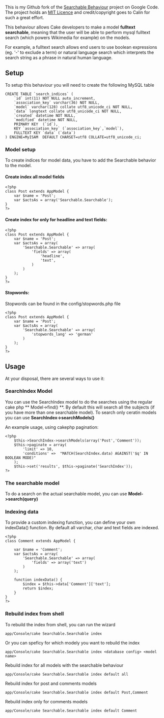 This is my Github fork of the [Searchable Behaviour](http://code.google.com/p/searchable-behaviour-for-cakephp/) project on Google Code. The project holds an [MIT Licence](http://www.opensource.org/licenses/mit-license.php) and credit/copyright goes to Calin for such a great effort.

This behaviour allows Cake developers to make a model **fulltext searchable**, meaning that the user will be able to perform mysql fulltext search (which powers Wikimedia for example) on the models. 

For example, a fulltext search allows end users to use boolean expressions (eg. '-' to exclude a term) or natural language search which interprets the search string as a phrase in natural human language. 

## Setup

To setup this behaviour you will need to create the following MySQL table 

    CREATE TABLE `search_indices` (
    	`id` int(11) NOT NULL auto_increment,
    	`association_key` varchar(36) NOT NULL,
    	`model` varchar(128) collate utf8_unicode_ci NOT NULL,
    	`data` longtext collate utf8_unicode_ci NOT NULL,
    	`created` datetime NOT NULL,
    	`modified` datetime NOT NULL,
    	PRIMARY KEY  (`id`),
    	KEY `association_key` (`association_key`,`model`),
    	FULLTEXT KEY `data` (`data`)
    ) ENGINE=MyISAM  DEFAULT CHARSET=utf8 COLLATE=utf8_unicode_ci;

### Model setup

To create indices for model data, you have to add the Searchable behavior to the model.

#### Create index all model fields

    <?php
    class Post extends AppModel {
        var $name = 'Post';
        var $actsAs = array('Searchable.Searchable');
    }
    ?>

#### Create index for only for headline and text fields:

    <?php
    class Post extends AppModel {
        var $name = 'Post';
        var $actsAs = array(
            'Searchable.Searchable' => array(
                'fields' => array(
                    'headline',
                    'text',
                )
            )
        );
    }
    ?>

#### Stopwords:

Stopwords can be found in the config/stopwords.php file

    <?php
    class Post extends AppModel {
        var $name = 'Post';
        var $actsAs = array(
            'Searchable.Searchable' => array(
                'stopwords_lang' => 'german'
            )
        );
    }
    ?>

## Usage

At your disposal, there are several ways to use it: 

### SearchIndex Model

You can use the SearchIndex model to do the searches using the regular cake php ** Model->find() **. By default this will search all the subjects (if you have more than one searchable model). To search only ceratin models you can use **SearchIndex->searchModels()** 

An example usage, using cakephp pagination: 

    <?php
    	$this->SearchIndex->searchModels(array('Post','Comment'));
    	$this->paginate = array(
    		'limit' => 10,
    		'conditions' =>  "MATCH(SearchIndex.data) AGAINST('$q' IN BOOLEAN MODE)"
    	);
    	$this->set('results', $this->paginate('SearchIndex'));
    ?>

### The searchable model

To do a search on the actual searchable model, you can use **Model->search(query)** 

### Indexing data

To provide a custom indexing function, you can define your own indexData() function. By default all varchar, char and text fields are indexed. 

    <?php
    class Comment extends AppModel {
    
    	var $name = 'Comment';
    	var $actsAs = array(
            'Searchable.Searchable' => array(
                'fields' => array('text')
            )
        );
    	
    	function indexData() {
    		$index = $this->data['Comment']['text'];
    		return $index;
    	}
    }
    ?>

### Rebuild index from shell

To rebuild the index from shell, you can run the wizard

    app/Console/cake Searchable.Searchable index

Or you can speficy for which modely you want to rebuild the index

    app/Console/cake Searchable.Searchable index <database config> <model name>

Rebuild index for all models with the searchable behaviour

    app/Console/cake Searchable.Searchable index default all

Rebuild index for post and comments models

    app/Console/cake Searchable.Searchable index default Post,Comment

Rebuild index only for comments models

    app/Console/cake Searchable.Searchable index default Comment


 [1]: #Setup
 [2]: #Usage
 [3]: #Model
 [4]: #The_searchable_model
 [5]: #Indexing_data
 [6]: #Rebuild_index_from_shell

